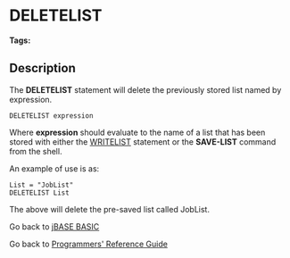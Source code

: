 # DELETELIST

<PageHeader />

**Tags:**
<badge text='lists' vertical='middle' />

## Description

The **DELETELIST** statement will delete the previously stored list named by expression.

```
DELETELIST expression
```

Where **expression** should evaluate to the name of a list that has been stored with either the [WRITELIST](./../writelist) statement or the **SAVE-LIST** command from the shell.

An example of use is as:

```
List = "JobList"
DELETELIST List
```

The above will delete the pre-saved list called JobList.

Go back to [jBASE BASIC](./../README.md)

Go back to [Programmers' Reference Guide](./../../reference-guides/jbc/README.md)

  
<PageFooter />
